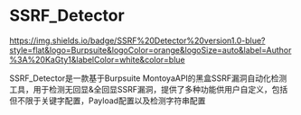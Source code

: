 # SSRF_Detector

https://img.shields.io/badge/SSRF%20Detector%20version1.0-blue?style=flat&logo=Burpsuite&logoColor=orange&logoSize=auto&label=Author%3A%20KaGty1&labelColor=white&color=blue

SSRF_Detector是一款基于Burpsuite MontoyaAPI的黑盒SSRF漏洞自动化检测工具，用于检测无回显&amp;全回显SSRF漏洞，提供了多种功能供用户自定义，包括但不限于关键字配置，Payload配置以及检测字符串配置

